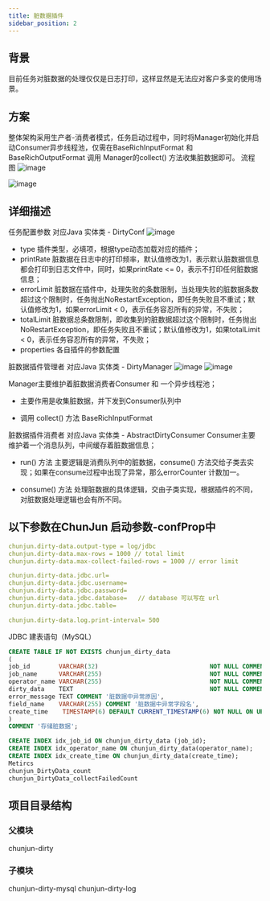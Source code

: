 ```yaml
---
title: 脏数据插件
sidebar_position: 2
---
```

## 背景
目前任务对脏数据的处理仅仅是日志打印，这样显然是无法应对客户多变的使用场景。
## 方案
整体架构采用生产者-消费者模式，任务启动过程中，同时将Manager初始化并启动Consumer异步线程池，仅需在BaseRichInputFormat 和 BaseRichOutputFormat 调用 Manager的collect() 方法收集脏数据即可。
流程图
![image](../../website/src/images/doc/dirty/dirty-1.png)

![image](../../website/src/images/doc/dirty/dirty-2.png)

## 详细描述
任务配置参数
对应Java 实体类 - DirtyConf
![image](../../website/src/images/doc/dirty/dirty-conf.png)

* type
  插件类型，必填项，根据type动态加载对应的插件；
* printRate
  脏数据在日志中的打印频率，默认值修改为1，表示默认脏数据信息都会打印到日志文件中，同时，如果printRate <= 0，表示不打印任何脏数据信息；
* errorLimit
  脏数据在插件中，处理失败的条数限制，当处理失败的脏数据条数超过这个限制时，任务抛出NoRestartException，即任务失败且不重试；默认值修改为1，如果errorLimit < 0，表示任务容忍所有的异常，不失败；
* totalLimit
  脏数据总条数限制，即收集到的脏数据超过这个限制时，任务抛出NoRestartException，即任务失败且不重试；默认值修改为1，如果totalLimit < 0，表示任务容忍所有的异常，不失败；
* properties
  各自插件的参数配置

脏数据插件管理者
对应Java 实体类 - DirtyManager
![image](../../website/src/images/doc/dirty/dirty-manager.png)
![image](../../website/src/images/doc/dirty/dirty-manager.png)

Manager主要维护着脏数据消费者Consumer 和 一个异步线程池；
* 主要作用是收集脏数据，并下发到Consumer队列中

* 调用 collect() 方法
  BaseRichInputFormat


脏数据插件消费者
对应Java 实体类 - AbstractDirtyConsumer
Consumer主要维护着一个消息队列，中间缓存着脏数据信息；
* run() 方法
  主要逻辑是消费队列中的脏数据，consume() 方法交给子类去实现；如果在consume过程中出现了异常，那么errorCounter 计数加一。

* consume() 方法
  处理脏数据的具体逻辑，交由子类实现，根据插件的不同，对脏数据处理逻辑也会有所不同。


## 以下参数在ChunJun 启动参数-confProp中
```yaml
chunjun.dirty-data.output-type = log/jdbc
chunjun.dirty-data.max-rows = 1000 // total limit
chunjun.dirty-data.max-collect-failed-rows = 1000 // error limit

chunjun.dirty-data.jdbc.url=
chunjun.dirty-data.jdbc.username=
chunjun.dirty-data.jdbc.password=
chunjun.dirty-data.jdbc.database=   // database 可以写在 url
chunjun.dirty-data.jdbc.table=

chunjun.dirty-data.log.print-interval= 500
```
JDBC 建表语句（MySQL）

```sql
CREATE TABLE IF NOT EXISTS chunjun_dirty_data
(
job_id        VARCHAR(32)                               NOT NULL COMMENT 'Flink Job Id',
job_name      VARCHAR(255)                              NOT NULL COMMENT 'Flink Job Name',
operator_name VARCHAR(255)                              NOT NULL COMMENT '出现异常数据的算子名，包含表名',
dirty_data    TEXT                                      NOT NULL COMMENT '脏数据的异常数据',
error_message TEXT COMMENT '脏数据中异常原因',
field_name    VARCHAR(255) COMMENT '脏数据中异常字段名',
create_time    TIMESTAMP(6) DEFAULT CURRENT_TIMESTAMP(6) NOT NULL ON UPDATE CURRENT_TIMESTAMP(6) COMMENT '脏数据出现的时间点'
)
COMMENT '存储脏数据';

CREATE INDEX idx_job_id ON chunjun_dirty_data (job_id);
CREATE INDEX idx_operator_name ON chunjun_dirty_data(operator_name);
CREATE INDEX idx_create_time ON chunjun_dirty_data(create_time);
Metircs
chunjun_DirtyData_count
chunjun_DirtyData_collectFailedCount

```

## 项目目录结构
### 父模块
chunjun-dirty

### 子模块
chunjun-dirty-mysql
chunjun-dirty-log

